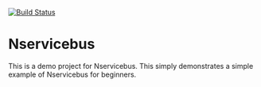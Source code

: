 [![Build Status](https://dev.azure.com/rahulsrm2015/Nservicebus/_apis/build/status/rahulkumar-srm.Nservicebus?branchName=master)](https://dev.azure.com/rahulsrm2015/Nservicebus/_build/latest?definitionId=1&branchName=master)
# Nservicebus
This is a demo project for Nservicebus. This simply demonstrates a simple example of Nservicebus for beginners.
